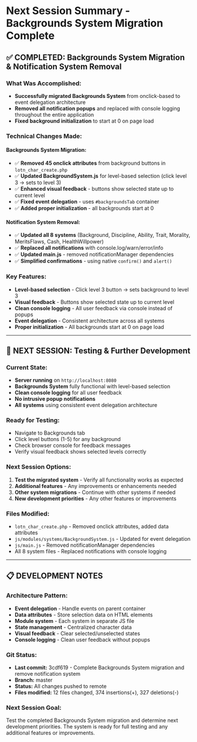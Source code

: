 # Next Session Summary - Backgrounds System Migration Complete

## ✅ COMPLETED: Backgrounds System Migration & Notification System Removal

### **What Was Accomplished:**
- **Successfully migrated Backgrounds System** from onclick-based to event delegation architecture
- **Removed all notification popups** and replaced with console logging throughout the entire application
- **Fixed background initialization** to start at 0 on page load

### **Technical Changes Made:**

#### **Backgrounds System Migration:**
- ✅ **Removed 45 onclick attributes** from background buttons in `lotn_char_create.php`
- ✅ **Updated BackgroundSystem.js** for level-based selection (click level 3 → sets to level 3)
- ✅ **Enhanced visual feedback** - buttons show selected state up to current level
- ✅ **Fixed event delegation** - uses `#backgroundsTab` container
- ✅ **Added proper initialization** - all backgrounds start at 0

#### **Notification System Removal:**
- ✅ **Updated all 8 systems** (Background, Discipline, Ability, Trait, Morality, MeritsFlaws, Cash, HealthWillpower)
- ✅ **Replaced all notifications** with console.log/warn/error/info
- ✅ **Updated main.js** - removed notificationManager dependencies
- ✅ **Simplified confirmations** - using native `confirm()` and `alert()`

### **Key Features:**
- **Level-based selection** - Click level 3 button → sets background to level 3
- **Visual feedback** - Buttons show selected state up to current level
- **Clean console logging** - All user feedback via console instead of popups
- **Event delegation** - Consistent architecture across all systems
- **Proper initialization** - All backgrounds start at 0 on page load

---

## 🎯 NEXT SESSION: Testing & Further Development

### **Current State:**
- **Server running** on `http://localhost:8080`
- **Backgrounds System** fully functional with level-based selection
- **Clean console logging** for all user feedback
- **No intrusive popup notifications**
- **All systems** using consistent event delegation architecture

### **Ready for Testing:**
- Navigate to Backgrounds tab
- Click level buttons (1-5) for any background
- Check browser console for feedback messages
- Verify visual feedback shows selected levels correctly

### **Next Session Options:**
1. **Test the migrated system** - Verify all functionality works as expected
2. **Additional features** - Any improvements or enhancements needed
3. **Other system migrations** - Continue with other systems if needed
4. **New development priorities** - Any other features or improvements

### **Files Modified:**
- `lotn_char_create.php` - Removed onclick attributes, added data attributes
- `js/modules/systems/BackgroundSystem.js` - Updated for event delegation
- `js/main.js` - Removed notificationManager dependencies
- All 8 system files - Replaced notifications with console logging

---

## 📋 DEVELOPMENT NOTES

### **Architecture Pattern:**
- **Event delegation** - Handle events on parent container
- **Data attributes** - Store selection data on HTML elements
- **Module system** - Each system in separate JS file
- **State management** - Centralized character data
- **Visual feedback** - Clear selected/unselected states
- **Console logging** - Clean user feedback without popups

### **Git Status:**
- **Last commit:** 3cdf619 - Complete Backgrounds System migration and remove notification system
- **Branch:** master
- **Status:** All changes pushed to remote
- **Files modified:** 12 files changed, 374 insertions(+), 327 deletions(-)

### **Next Session Goal:**
Test the completed Backgrounds System migration and determine next development priorities. The system is ready for full testing and any additional features or improvements.